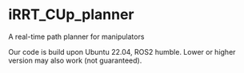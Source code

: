 # iRRT_CUp_planner
A real-time path planner for manipulators

Our code is build upon Ubuntu 22.04, ROS2 humble. Lower or higher version may also work (not guaranteed).
